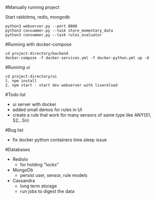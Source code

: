 
#Manually running project

Start rabbitmq, redis, mongodb 

````
python3 webserver.py --port 8080
python3 consummer.py --task store_momentary_data
python3 consummer.py --task rules_evaluator
````

#Running with docker-compose

````
cd project-directory/backend
docker-compose -f docker-services.yml -f docker-python.yml up -d

````
#Running ui

````
cd project-directory/ui
1. npm install
2. npm start - start dev webserver with livereload

````

#Todo list
* ui server with docker
* added small demos for rules in UI
* create a rule that work for many sensors of same type like ANY(S1, S2,..Sn)

#Bug list
* fix docker python containers time.sleep issue

#Databases
* RedisIo
  - for holding "locks"
* MongoDb
  - persist user, sensor, rule models
* Cassandra
  - long term storage
  - run jobs to digest the data

